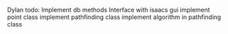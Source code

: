 
















Dylan todo:
Implement db methods
Interface with isaacs gui
implement point class
implement pathfinding class
implement algorithm in pathfinding class
